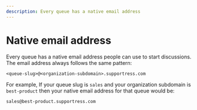 ```yaml
---
description: Every queue has a native email address
---
```


# Native email address

Every queue has a native email address people can use to start discussions. The email address always follows the same pattern:

```text
<queue-slug>@<organization-subdomain>.supportress.com
```

For example, If your queue slug is `sales` and your organization subdomain is `best-product` then your native email address for that queue would be:

```text
sales@best-product.supportress.com
```


